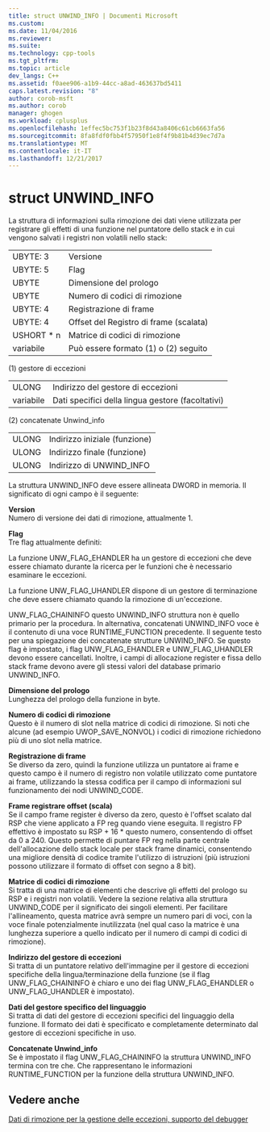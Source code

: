 ```yaml
---
title: struct UNWIND_INFO | Documenti Microsoft
ms.custom: 
ms.date: 11/04/2016
ms.reviewer: 
ms.suite: 
ms.technology: cpp-tools
ms.tgt_pltfrm: 
ms.topic: article
dev_langs: C++
ms.assetid: f0aee906-a1b9-44cc-a8ad-463637bd5411
caps.latest.revision: "8"
author: corob-msft
ms.author: corob
manager: ghogen
ms.workload: cplusplus
ms.openlocfilehash: 1effec5bc753f1b23f8d43a8406c61cb6663fa56
ms.sourcegitcommit: 8fa8fdf0fbb4f57950f1e8f4f9b81b4d39ec7d7a
ms.translationtype: MT
ms.contentlocale: it-IT
ms.lasthandoff: 12/21/2017
---
```

# <a name="struct-unwindinfo"></a>struct UNWIND_INFO
La struttura di informazioni sulla rimozione dei dati viene utilizzata per registrare gli effetti di una funzione nel puntatore dello stack e in cui vengono salvati i registri non volatili nello stack:  
  
|||  
|-|-|  
|UBYTE: 3|Versione|  
|UBYTE: 5|Flag|  
|UBYTE|Dimensione del prologo|  
|UBYTE|Numero di codici di rimozione|  
|UBYTE: 4|Registrazione di frame|  
|UBYTE: 4|Offset del Registro di frame (scalata)|  
|USHORT * n|Matrice di codici di rimozione|  
|variabile|Può essere formato (1) o (2) seguito|  
  
 (1) gestore di eccezioni  
  
|||  
|-|-|  
|ULONG|Indirizzo del gestore di eccezioni|  
|variabile|Dati specifici della lingua gestore (facoltativi)|  
  
 (2) concatenate Unwind_info  
  
|||  
|-|-|  
|ULONG|Indirizzo iniziale (funzione)|  
|ULONG|Indirizzo finale (funzione)|  
|ULONG|Indirizzo di UNWIND_INFO|  
  
 La struttura UNWIND_INFO deve essere allineata DWORD in memoria. Il significato di ogni campo è il seguente:  
  
 **Version**  
 Numero di versione dei dati di rimozione, attualmente 1.  
  
 **Flag**  
 Tre flag attualmente definiti:  
  
 La funzione UNW_FLAG_EHANDLER ha un gestore di eccezioni che deve essere chiamato durante la ricerca per le funzioni che è necessario esaminare le eccezioni.  
  
 La funzione UNW_FLAG_UHANDLER dispone di un gestore di terminazione che deve essere chiamato quando la rimozione di un'eccezione.  
  
 UNW_FLAG_CHAININFO questo UNWIND_INFO struttura non è quello primario per la procedura. In alternativa, concatenati UNWIND_INFO voce è il contenuto di una voce RUNTIME_FUNCTION precedente. Il seguente testo per una spiegazione dei concatenate strutture UNWIND_INFO. Se questo flag è impostato, i flag UNW_FLAG_EHANDLER e UNW_FLAG_UHANDLER devono essere cancellati. Inoltre, i campi di allocazione register e fissa dello stack frame devono avere gli stessi valori del database primario UNWIND_INFO.  
  
 **Dimensione del prologo**  
 Lunghezza del prologo della funzione in byte.  
  
 **Numero di codici di rimozione**  
 Questo è il numero di slot nella matrice di codici di rimozione. Si noti che alcune (ad esempio UWOP_SAVE_NONVOL) i codici di rimozione richiedono più di uno slot nella matrice.  
  
 **Registrazione di frame**  
 Se diverso da zero, quindi la funzione utilizza un puntatore ai frame e questo campo è il numero di registro non volatile utilizzato come puntatore ai frame, utilizzando la stessa codifica per il campo di informazioni sul funzionamento dei nodi UNWIND_CODE.  
  
 **Frame registrare offset (scala)**  
 Se il campo frame register è diverso da zero, questo è l'offset scalato dal RSP che viene applicato a FP reg quando viene eseguita. Il registro FP effettivo è impostato su RSP + 16 * questo numero, consentendo di offset da 0 a 240. Questo permette di puntare FP reg nella parte centrale dell'allocazione dello stack locale per stack frame dinamici, consentendo una migliore densità di codice tramite l'utilizzo di istruzioni (più istruzioni possono utilizzare il formato di offset con segno a 8 bit).  
  
 **Matrice di codici di rimozione**  
 Si tratta di una matrice di elementi che descrive gli effetti del prologo su RSP e i registri non volatili. Vedere la sezione relativa alla struttura UNWIND_CODE per il significato dei singoli elementi. Per facilitare l'allineamento, questa matrice avrà sempre un numero pari di voci, con la voce finale potenzialmente inutilizzata (nel qual caso la matrice è una lunghezza superiore a quello indicato per il numero di campi di codici di rimozione).  
  
 **Indirizzo del gestore di eccezioni**  
 Si tratta di un puntatore relativo dell'immagine per il gestore di eccezioni specifiche della lingua/terminazione della funzione (se il flag UNW_FLAG_CHAININFO è chiaro e uno dei flag UNW_FLAG_EHANDLER o UNW_FLAG_UHANDLER è impostato).  
  
 **Dati del gestore specifico del linguaggio**  
 Si tratta di dati del gestore di eccezioni specifici del linguaggio della funzione. Il formato dei dati è specificato e completamente determinato dal gestore di eccezioni specifiche in uso.  
  
 **Concatenate Unwind_info**  
 Se è impostato il flag UNW_FLAG_CHAININFO la struttura UNWIND_INFO termina con tre che.  Che rappresentano le informazioni RUNTIME_FUNCTION per la funzione della struttura UNWIND_INFO.  
  
## <a name="see-also"></a>Vedere anche  
 [Dati di rimozione per la gestione delle eccezioni, supporto del debugger](../build/unwind-data-for-exception-handling-debugger-support.md)